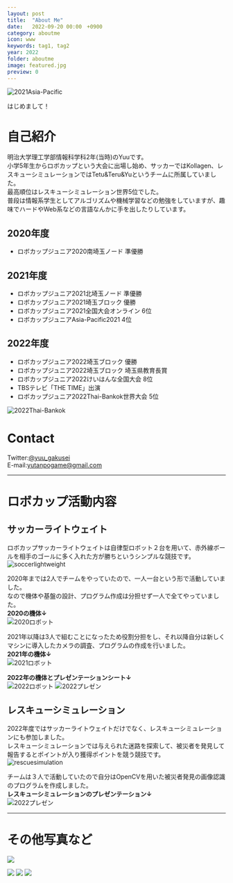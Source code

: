 ```yaml
---
layout: post
title:  "About Me"
date:   2022-09-20 00:00　+0900
category: aboutme
icon: www
keywords: tag1, tag2
year: 2022
folder: aboutme
image: featured.jpg
preview: 0
---
```

![2021Asia-Pacific]({{site.baseurl}}/post-img/aboutme/featured.jpg)

はじめまして！
# 自己紹介
明治大学理工学部情報科学科2年(当時)のYuuです。<br>
小学5年生からロボカップという大会に出場し始め、サッカーではKollagen、レスキューシミュレーションではTetu&Teru&Yuというチームに所属していました。<br>
最高順位はレスキューシミュレーション世界5位でした。<br>
普段は情報系学生としてアルゴリズムや機械学習などの勉強をしていますが、趣味でハードやWeb系などの言語なんかに手を出したりしています。<br>

## 2020年度
- ロボカップジュニア2020南埼玉ノード 準優勝

## 2021年度
- ロボカップジュニア2021北埼玉ノード 準優勝
- ロボカップジュニア2021埼玉ブロック 優勝
- ロボカップジュニア2021全国大会オンライン 6位
- ロボカップジュニアAsia-Pacific2021 4位

## 2022年度
- ロボカップジュニア2022埼玉ブロック 優勝
- ロボカップジュニア2022埼玉ブロック 埼玉県教育長賞
- ロボカップジュニア2022けいはんな全国大会 8位
- TBSテレビ「THE TIME」出演
- ロボカップジュニア2022Thai-Bankok世界大会 5位

![2022Thai-Bankok]({{site.baseurl}}/post-img/aboutme/1.jpg)

# Contact
Twitter:<span style="color: #00FF66; ">[@yuu_gakusei](https://twitter.com/yuu_gakusei)</span><br>
E-mail:<span style="color: #00FF66; ">yutanpogame@gmail.com</span>

***
# ロボカップ活動内容
## サッカーライトウェイト
ロボカップサッカーライトウェイトは自律型ロボット２台を用いて、赤外線ボールを相手のゴールに多く入れた方が勝ちというシンプルな競技です。<br>
![soccerlightweight]({{site.baseurl}}/post-img/aboutme/soccer.gif)

2020年までは2人でチームをやっていたので、一人一台という形で活動していました。<br>
なので機体や基盤の設計、プログラム作成は分担せず一人で全てやっていました。<br>
**2020の機体↓**<br>
![2020ロボット]({{site.baseurl}}/post-img/aboutme/2020.jpeg)

2021年以降は3人で組むことになったため役割分担をし、それ以降自分は新しくマシンに導入したカメラの調査、プログラムの作成を行いました。<br>
**2021年の機体↓**<br>
![2021ロボット]({{site.baseurl}}/post-img/aboutme/2021.jpeg)

**2022年の機体とプレゼンテーションシート↓**<br>
![2022ロボット]({{site.baseurl}}/post-img/aboutme/2022.jpeg)
![2022プレゼン]({{site.baseurl}}/post-img/aboutme/soccerpresen.jpeg)


## レスキューシミュレーション
2022年度ではサッカーライトウェイトだけでなく、レスキューシミュレーションにも参加しました。<br>
レスキューシミュレーションでは与えられた迷路を探索して、被災者を発見して報告するとポイントが入り獲得ポイントを競う競技です。<br>
![rescuesimulation]({{site.baseurl}}/post-img/aboutme/rescue.png)

チームは３人で活動していたので自分はOpenCVを用いた被災者発見の画像認識のプログラムを作成しました。<br>
**レスキューシミュレーションのプレゼンテーション↓**<br>
![2022プレゼン]({{site.baseurl}}/post-img/aboutme/rescuepresen.jpeg)

***

# その他写真など

![]({{site.baseurl}}/post-img/aboutme/soccer2.gif)

![]({{site.baseurl}}/post-img/aboutme/soccer2.jpeg)
![]({{site.baseurl}}/post-img/aboutme/soccer1.jpeg)
![]({{site.baseurl}}/post-img/aboutme/soccer3.jpeg)